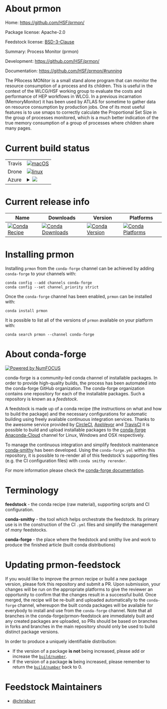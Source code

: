 About prmon
===========

Home: https://github.com/HSF/prmon/

Package license: Apache-2.0

Feedstock license: [BSD-3-Clause](https://github.com/conda-forge/prmon-feedstock/blob/master/LICENSE.txt)

Summary: Process Monitor (prmon)

Development: https://github.com/HSF/prmon/

Documentation: https://github.com/HSF/prmon/#running

The PRocess MONitor is a small stand alone program that can monitor the
resource consumption of a process and its children. This is useful in the
context of the WLCG/HSF working group to evaluate the costs and performance
of HEP workflows in WLCG. In a previous incarnation (MemoryMonitor) it has
been used by ATLAS for sometime to gather data on resource consumption by
production jobs. One of its most useful features is to use smaps to
correctly calculate the Proportional Set Size in the group of processes
monitored, which is a much better indication of the true memory consumption
of a group of processes where children share many pages.


Current build status
====================


<table><tr>
    <td>Travis</td>
    <td>
      <a href="https://travis-ci.com/conda-forge/prmon-feedstock">
        <img alt="macOS" src="https://img.shields.io/travis/com/conda-forge/prmon-feedstock/master.svg?label=macOS">
      </a>
    </td>
  </tr><tr>
    <td>Drone</td>
    <td>
      <a href="https://cloud.drone.io/conda-forge/prmon-feedstock">
        <img alt="linux" src="https://img.shields.io/drone/build/conda-forge/prmon-feedstock/master.svg?label=Linux">
      </a>
    </td>
  </tr>
    
  <tr>
    <td>Azure</td>
    <td>
      <details>
        <summary>
          <a href="https://dev.azure.com/conda-forge/feedstock-builds/_build/latest?definitionId=10432&branchName=master">
            <img src="https://dev.azure.com/conda-forge/feedstock-builds/_apis/build/status/prmon-feedstock?branchName=master">
          </a>
        </summary>
        <table>
          <thead><tr><th>Variant</th><th>Status</th></tr></thead>
          <tbody><tr>
              <td>linux_64</td>
              <td>
                <a href="https://dev.azure.com/conda-forge/feedstock-builds/_build/latest?definitionId=10432&branchName=master">
                  <img src="https://dev.azure.com/conda-forge/feedstock-builds/_apis/build/status/prmon-feedstock?branchName=master&jobName=linux&configuration=linux_64_" alt="variant">
                </a>
              </td>
            </tr><tr>
              <td>linux_aarch64</td>
              <td>
                <a href="https://dev.azure.com/conda-forge/feedstock-builds/_build/latest?definitionId=10432&branchName=master">
                  <img src="https://dev.azure.com/conda-forge/feedstock-builds/_apis/build/status/prmon-feedstock?branchName=master&jobName=linux&configuration=linux_aarch64_" alt="variant">
                </a>
              </td>
            </tr><tr>
              <td>linux_ppc64le</td>
              <td>
                <a href="https://dev.azure.com/conda-forge/feedstock-builds/_build/latest?definitionId=10432&branchName=master">
                  <img src="https://dev.azure.com/conda-forge/feedstock-builds/_apis/build/status/prmon-feedstock?branchName=master&jobName=linux&configuration=linux_ppc64le_" alt="variant">
                </a>
              </td>
            </tr>
          </tbody>
        </table>
      </details>
    </td>
  </tr>
</table>

Current release info
====================

| Name | Downloads | Version | Platforms |
| --- | --- | --- | --- |
| [![Conda Recipe](https://img.shields.io/badge/recipe-prmon-green.svg)](https://anaconda.org/conda-forge/prmon) | [![Conda Downloads](https://img.shields.io/conda/dn/conda-forge/prmon.svg)](https://anaconda.org/conda-forge/prmon) | [![Conda Version](https://img.shields.io/conda/vn/conda-forge/prmon.svg)](https://anaconda.org/conda-forge/prmon) | [![Conda Platforms](https://img.shields.io/conda/pn/conda-forge/prmon.svg)](https://anaconda.org/conda-forge/prmon) |

Installing prmon
================

Installing `prmon` from the `conda-forge` channel can be achieved by adding `conda-forge` to your channels with:

```
conda config --add channels conda-forge
conda config --set channel_priority strict
```

Once the `conda-forge` channel has been enabled, `prmon` can be installed with:

```
conda install prmon
```

It is possible to list all of the versions of `prmon` available on your platform with:

```
conda search prmon --channel conda-forge
```


About conda-forge
=================

[![Powered by NumFOCUS](https://img.shields.io/badge/powered%20by-NumFOCUS-orange.svg?style=flat&colorA=E1523D&colorB=007D8A)](http://numfocus.org)

conda-forge is a community-led conda channel of installable packages.
In order to provide high-quality builds, the process has been automated into the
conda-forge GitHub organization. The conda-forge organization contains one repository
for each of the installable packages. Such a repository is known as a *feedstock*.

A feedstock is made up of a conda recipe (the instructions on what and how to build
the package) and the necessary configurations for automatic building using freely
available continuous integration services. Thanks to the awesome service provided by
[CircleCI](https://circleci.com/), [AppVeyor](https://www.appveyor.com/)
and [TravisCI](https://travis-ci.com/) it is possible to build and upload installable
packages to the [conda-forge](https://anaconda.org/conda-forge)
[Anaconda-Cloud](https://anaconda.org/) channel for Linux, Windows and OSX respectively.

To manage the continuous integration and simplify feedstock maintenance
[conda-smithy](https://github.com/conda-forge/conda-smithy) has been developed.
Using the ``conda-forge.yml`` within this repository, it is possible to re-render all of
this feedstock's supporting files (e.g. the CI configuration files) with ``conda smithy rerender``.

For more information please check the [conda-forge documentation](https://conda-forge.org/docs/).

Terminology
===========

**feedstock** - the conda recipe (raw material), supporting scripts and CI configuration.

**conda-smithy** - the tool which helps orchestrate the feedstock.
                   Its primary use is in the construction of the CI ``.yml`` files
                   and simplify the management of *many* feedstocks.

**conda-forge** - the place where the feedstock and smithy live and work to
                  produce the finished article (built conda distributions)


Updating prmon-feedstock
========================

If you would like to improve the prmon recipe or build a new
package version, please fork this repository and submit a PR. Upon submission,
your changes will be run on the appropriate platforms to give the reviewer an
opportunity to confirm that the changes result in a successful build. Once
merged, the recipe will be re-built and uploaded automatically to the
`conda-forge` channel, whereupon the built conda packages will be available for
everybody to install and use from the `conda-forge` channel.
Note that all branches in the conda-forge/prmon-feedstock are
immediately built and any created packages are uploaded, so PRs should be based
on branches in forks and branches in the main repository should only be used to
build distinct package versions.

In order to produce a uniquely identifiable distribution:
 * If the version of a package **is not** being increased, please add or increase
   the [``build/number``](https://docs.conda.io/projects/conda-build/en/latest/resources/define-metadata.html#build-number-and-string).
 * If the version of a package **is** being increased, please remember to return
   the [``build/number``](https://docs.conda.io/projects/conda-build/en/latest/resources/define-metadata.html#build-number-and-string)
   back to 0.

Feedstock Maintainers
=====================

* [@chrisburr](https://github.com/chrisburr/)

